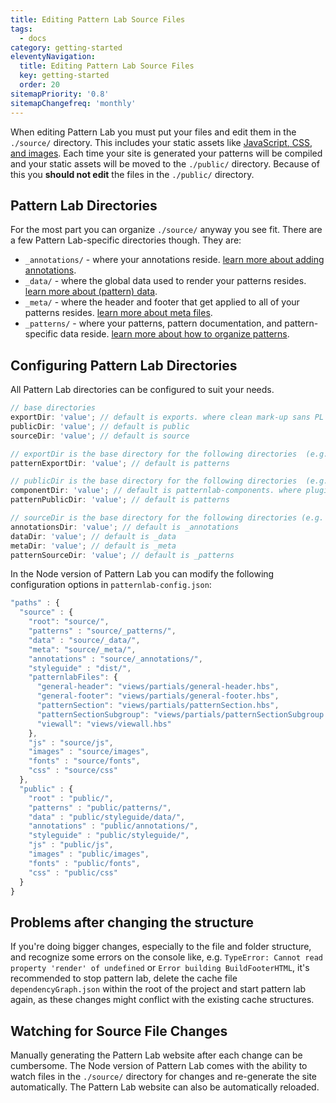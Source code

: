 ```yaml
---
title: Editing Pattern Lab Source Files
tags:
  - docs
category: getting-started
eleventyNavigation:
  title: Editing Pattern Lab Source Files
  key: getting-started
  order: 20
sitemapPriority: '0.8'
sitemapChangefreq: 'monthly'
---
```


When editing Pattern Lab you must put your files and edit them in the `./source/` directory. This includes your static assets like [JavaScript, CSS, and images](/docs/managing-pattern-assets/). Each time your site is generated your patterns will be compiled and your static assets will be moved to the `./public/` directory. Because of this you **should not edit** the files in the `./public/` directory.

## Pattern Lab Directories

For the most part you can organize `./source/` anyway you see fit. There are a few Pattern Lab-specific directories though. They are:

- `_annotations/` - where your annotations reside. [learn more about adding annotations](/docs/adding-annotations/).
- `_data/` - where the global data used to render your patterns resides. [learn more about (pattern) data](/docs/overview-of-data/).
- `_meta/` - where the header and footer that get applied to all of your patterns resides. [learn more about meta files](/docs/modifying-the-pattern-header-and-footer/).
- `_patterns/` - where your patterns, pattern documentation, and pattern-specific data reside. [learn more about how to organize patterns](/docs/reorganizing-patterns/).

## Configuring Pattern Lab Directories

All Pattern Lab directories can be configured to suit your needs.

```js
// base directories
exportDir: 'value'; // default is exports. where clean mark-up sans PL code is exported to.
publicDir: 'value'; // default is public
sourceDir: 'value'; // default is source

// exportDir is the base directory for the following directories  (e.g. ./exports/patterns)
patternExportDir: 'value'; // default is patterns

// publicDir is the base directory for the following directories  (e.g. ./public/patterns)
componentDir: 'value'; // default is patternlab-components. where plugin components are installed.
patternPublicDir: 'value'; // default is patterns

// sourceDir is the base directory for the following directories (e.g. ./source/_patterns)
annotationsDir: 'value'; // default is _annotations
dataDir: 'value'; // default is _data
metaDir: 'value'; // default is _meta
patternSourceDir: 'value'; // default is _patterns
```

In the Node version of Pattern Lab you can modify the following configuration options in `patternlab-config.json`:

```javascript
"paths" : {
  "source" : {
    "root": "source/",
    "patterns" : "source/_patterns/",
    "data" : "source/_data/",
    "meta": "source/_meta/",
    "annotations" : "source/_annotations/",
    "styleguide" : "dist/",
    "patternlabFiles": {
      "general-header": "views/partials/general-header.hbs",
      "general-footer": "views/partials/general-footer.hbs",
      "patternSection": "views/partials/patternSection.hbs",
      "patternSectionSubgroup": "views/partials/patternSectionSubgroup.hbs",
      "viewall": "views/viewall.hbs"
    },
    "js" : "source/js",
    "images" : "source/images",
    "fonts" : "source/fonts",
    "css" : "source/css"
  },
  "public" : {
    "root" : "public/",
    "patterns" : "public/patterns/",
    "data" : "public/styleguide/data/",
    "annotations" : "public/annotations/",
    "styleguide" : "public/styleguide/",
    "js" : "public/js",
    "images" : "public/images",
    "fonts" : "public/fonts",
    "css" : "public/css"
  }
}
```

## Problems after changing the structure

If you're doing bigger changes, especially to the file and folder structure, and recognize some errors on the console like, e.g. `TypeError: Cannot read property 'render' of undefined` or `Error building BuildFooterHTML`, it's recommended to stop pattern lab, delete the cache file `dependencyGraph.json` within the root of the project and start pattern lab again, as these changes might conflict with the existing cache structures.

## Watching for Source File Changes

Manually generating the Pattern Lab website after each change can be cumbersome. The Node version of Pattern Lab comes with the ability to watch files in the `./source/` directory for changes and re-generate the site automatically. The Pattern Lab website can also be automatically reloaded.
